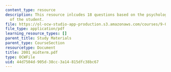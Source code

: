 ```yaml
---
content_type: resource
description: This resource inlcudes 18 questions based on the psychological understanding
  of the student.
file: https://ol-ocw-studio-app-production.s3.amazonaws.com/courses/9-00-introduction-to-psychology-fall-2004/44d7504d905d38cc3a14815dfc38bc67_2001_midterm.pdf
file_type: application/pdf
learning_resource_types: []
parent_title: Study Materials
parent_type: CourseSection
resourcetype: Document
title: 2001_midterm.pdf
type: OCWFile
uid: 44d7504d-905d-38cc-3a14-815dfc38bc67
---
```


